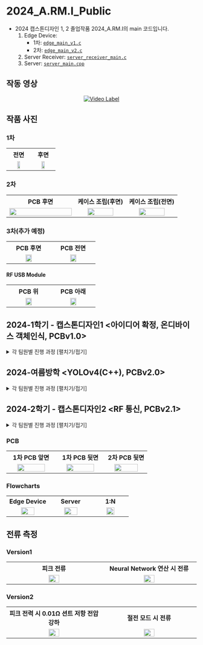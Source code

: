 # 2024_A.RM.I_Public
- 2024 캡스톤디자인 1, 2 졸업작품 2024_A.RM.I의 main 코드입니다.
    1. Edge Device:
       - 1차: [```edge_main_v1.c```](/edge_main_v1.c)
       - 2차: [```edge_main_v2.c```](EdgeDevice/edge_v2/Src/edge_main_v2.c)
    3. Server Receiver: [```server_receiver_main.c```](Server/server_receiver_main.c)
    4. Server: [```server_main.cpp```](/server_main.cpp)

## 작동 영상
<div align=center>
    
[![Video Label](http://img.youtube.com/vi/RNpNJ6A_28k/0.jpg)](https://www.youtube.com/watch?v=RNpNJ6A_28k)
</div>

## 작품 사진
### 1차
<table>
    <tr align=center>
        <th width=35%>전면</th>
        <th width=35%>후면</td>
    </tr>
    <tr>
      <td align=center><img src="https://github.com/user-attachments/assets/e7d2cc7d-b772-42bf-8750-27be98a86a54" width="40%"></td>
      <td align=center><img src="https://github.com/user-attachments/assets/e949ea68-ea32-48f8-984c-f265b4a7c2f6" width="40%"></td>
    </tr>
</table>
<!--
![20240603_095538](https://github.com/user-attachments/assets/e7d2cc7d-b772-42bf-8750-27be98a86a54)
![20240603_095737](https://github.com/user-attachments/assets/e949ea68-ea32-48f8-984c-f265b4a7c2f6)
-->

### 2차
<table>
    <tr align=center>
        <th width=40%>PCB 후면</td>
        <th width=30%>케이스 조립(후면)</td>
        <th width=30%>케이스 조립(전면)</td>
    </tr>
    <tr>
      <td align=center><img src="https://github.com/user-attachments/assets/d342c03b-e8ef-4043-bd37-56ef397f784f" width="100%"></td>
      <td align=center><img src="https://github.com/user-attachments/assets/e03ac7db-3003-4ef3-b040-5c6877dd2d39" width="75%"></td>
      <td align=center><img src="https://github.com/user-attachments/assets/997c9095-b84f-441b-9be1-441c1d06dbd6" width="75%"></td>
    </tr>
</table>
<!--
![20240831_171155](https://github.com/user-attachments/assets/d342c03b-e8ef-4043-bd37-56ef397f784f)
![20241106_170117](https://github.com/user-attachments/assets/e03ac7db-3003-4ef3-b040-5c6877dd2d39)
![20241106_170221](https://github.com/user-attachments/assets/997c9095-b84f-441b-9be1-441c1d06dbd6)
-->

### 3차(추가 예정)
<table>
    <tr align=center>
        <th width=35%>PCB 후면</td>
        <th width=35%>PCB 전면</td>
        <!--<th width=35%>케이스 조립(후면)</td>-->
        <!--<th width=35%>케이스 조립(전면)</td>-->
    </tr>
    <tr>
      <td align=center><img src="" width="40%"></td>
      <td align=center><img src="" width="40%"></td>
      <!--<td align=center><img src="" width="40%"></td>-->
      <!--<td align=center><img src="" width="40%"></td>-->
    </tr>
</table>

#### RF USB Module
<table>
    <tr align=center>
        <th width=35%>PCB 위</td>
        <th width=35%>PCB 아래</td>
    </tr>
    <tr>
      <td align=center><img src="https://github.com/user-attachments/assets/7fdf758c-f8c9-41aa-9625-2c94061922a1" width="40%"></td>
      <td align=center><img src="https://github.com/user-attachments/assets/f0b34081-e71d-4e43-98a9-cd606b3b4fad" width="40%"></td>
    </tr>
</table>

<!--
![20241030_150355 - 복사본](https://github.com/user-attachments/assets/7fdf758c-f8c9-41aa-9625-2c94061922a1)
![20241030_150213 - 복사본](https://github.com/user-attachments/assets/f0b34081-e71d-4e43-98a9-cd606b3b4fad)
-->

## 2024-1학기 - 캡스톤디자인1 <아이디어 확정, 온디바이스 객체인식, PCBv1.0>
<details>
    <summary>각 팀원별 진행 과정 [펼치기/접기]</summary>

<!-- 순서:  KimTeddy / MoonScott / iamgodjinsu / minjoll / jungminhye / 공통-->
| 주차 | <a href="https://github.com/KimTeddy/2024_A.RM.I/commits?author=KimTeddy"><code>KimTeddy</code></a><br>(나, 팀장) | <a href="https://github.com/KimTeddy/2024_A.RM.I/commits?author=MoonScott"><code>MoonScott</code></a><br>(총무) | <a href="https://github.com/KimTeddy/2024_A.RM.I/commits?author=iamgodjinsu"><code>iamgodjinsu</code></a> | <a href="https://github.com/KimTeddy/2024_A.RM.I/commits?author=minjoll"><code>minjoll</code></a> | <a href="https://github.com/KimTeddy/2024_A.RM.I/commits?author=jungminhye"><code>jungminhye</code></a> | 공통 |
|-:|-----|-----|-----|-----|-----|-|
| 1| 팀원 모으기<br>NUCLEO 보드 사용 방법 세미나 진행<br>|  |  |  |  | STM32CubeIDE 프로그램 사용 방법 익히기
| 2|  | 사용 전력량 계산 | 사용 전력량 계산 | 사용 전력량 계산 | AI 모델 형식 결정 | 필요 SPEC 분석
| 3|  |  | DMA 사용 연구 |  | 딥러닝 -> AI 모델 개발 | 부품 구매-1차
| 4| PCB 스키메틱-1차 | SleepMode 사용 연구 | SPI 카메라 작동 확인 | SleepMode 사용 연구 | AI 모델 정확도 개선 |
| 5| PCB 스키메틱-2차 | // | SPI 카메라 작동 연구 | // | AI 모델 RAM 차지 용량 낮추기 | 부품 구매-2차
| 6| 만능기판 납땜 | // | DCMI 카메라 테스트 | // | 최종 AI 모델 차지 용량 확인 |
| 7| MPPT 찾아보기 | // | // | // |  |
| 8| PCB 스키메틱-3차<br>PCB 디자인-1차 | nRF24L01 사용 연구 | // | nRF24L01 사용 연구 |  |
| 9| PCB 디자인-2차 | // | OV2640 사용 연구 | // | Cube.AI 예제 사용자 함수 분석 |
|10| PCB 디자인-3차<br>PCB 주문 | // | // | // |  | 부품 구매-3차
|11| - PCB 납땜, 테스트, 디버깅<br>- FP-AI-VISION코드 현재 보드에 맞게 수정<br>- CubeMX 전체 기능 통합 설정+핀 설정, 기능 사용 방법 README.md 작성<br>- 배터리 전압 확인 ADC 코드 작성 | OV2640 사용 연구 | //, 이미지 데이터 UART 전송 시도 | // | FP-AI-VISION코드 현재 보드에 맞게 수정 | 
|12|  |  |  |  |  | 발표 준비
|13|  |  |  |  |  | 최종 발표

</details>

## 2024-여름방학 <YOLOv4(C++), PCBv2.0>
<details>
    <summary>각 팀원별 진행 과정 [펼치기/접기]</summary>

<!-- 순서:  KimTeddy / MoonScott / iamgodjinsu / minjoll / jungminhye / 공통-->
<table>
  <thead>
    <tr>
      <th>주차</th>
      <th><a href="https://github.com/KimTeddy/2024_A.RM.I/commits?author=KimTeddy"><code>KimTeddy</code></a><br>(나, 팀장)</th>
      <th><a href="https://github.com/KimTeddy/2024_A.RM.I/commits?author=MoonScott"><code>MoonScott</code></a><br>(총무)</th>
      <th><a href="https://github.com/KimTeddy/2024_A.RM.I/commits?author=iamgodjinsu"><code>iamgodjinsu</code></a></th>
      <th><a href="https://github.com/KimTeddy/2024_A.RM.I/commits?author=minjoll"><code>minjoll</code></a></th>
      <th><a href="https://github.com/KimTeddy/2024_A.RM.I/commits?author=jungminhye"><code>jungminhye</code></a></th>
      <th>공통</th>
    </tr>
  </thead>
  <tbody>
    <tr>
      <td>6/24~6/30</td>
      <td>2차 PCB 설계</td>
      <td></td>
      <td></td>
      <td></td>
      <td></td>
      <td></td>
    </tr>
    <tr>
      <td>7/1 ~ 7/7</td>
      <td>2차 PCB 설계</td>
      <td></td>
      <td></td>
      <td></td>
      <td></td>
      <td></td>
    </tr>
    <tr>
      <td>7/8 ~7/14</td>
      <td>2차 PCB 설계</td>
      <td></td>
      <td></td>
      <td></td>
      <td></td>
      <td></td>
    </tr>
    <tr>
      <td>7/15~7/21</td>
      <td>
        <ul>
          <li>OpenCV 세팅하기</li>
          <li>RF_TX가 보내고 RF_RX가 받기 성공하면 받았다고 ack 보낸 내용을 RF_TX가 받아서 통신 종료하기 성공</li>
        </ul>
      </td>
      <td>
        <ul>
          <li>보고서 작성 시작하기</li>
          <li>UI 추가 수정(배터리 추가)</li>
        </ul>
      </td>
      <td>H7A3에서 OV2640 JPEG 이미지 받기</td>
      <td>
        <ul>
          <li>Qt 설치 후 방법 알려주기</li>
          <li>UI에서 버튼 누르면 이미지 바꾸기 성공</li>
        </ul>
      </td>
      <td>Visual Studio에서 YOLO 시도 시작</td>
      <td>
        <ul>
          <li>OpenCV 설치하기</li>
          <li>Qt 설치하기</li>
        </ul>
      </td>
    </tr>
    <tr>
      <td>7/22<br>~7/28</td>
      <td></td>
      <td></td>
      <td>7/28:H7A3에서 OV2640 JPEG 성공공</td>
      <td></td>
      <td></td>
      <td>7/22(월) 회의</td>
    </tr>
    <tr>
      <td>7/29<br>~8/4</td>
      <td></td>
      <td></td>
      <td></td>
      <td></td>
      <td></td>
      <td>8/4(일) 회의</td>
    </tr>
    <tr>
      <td>8/12<br>~8/18</td>
      <td>
              <ul>
              <li>8/14:RF USB PCB v1 설계 시작</li>
              <li>8/18:보드용 PCB v2.0.1 설계 시작</li>
              </ul>
      </td>
      <td></td>
      <td>8/12:JPEG 디코딩 커뮤니티 답변 받음</td>
      <td></td>
      <td></td>
      <td></td>
    </tr>
    <tr>
      <td>8/19<br>~8/25</td>
      <td>8/23:PCB v2.0 첫 납땜
              <ul>
                      <li>MCU 실장 정상 작동</li>
                      <li>PIR 오작동</li>
              </ul>
              8/24:안테나 회로 정상 확인<br>
      </td>
      <td></td>
      <td></td>
      <td></td>
      <td></td>
      <td></td>
    </tr>
    <tr>
      <td>8/26 ~ 9/1</td>
      <td>8/27(화):
                <ul>
                  <li>3.3V 벅-부스트 스위칭 레귤레이터</li>
                  <li>USB Virtual com port 통신</li>
                  <li>USB data plus 핀을 통한 USB 연결 신호 회로 작동</li>
                  <li>OV2640, RF 모듈 전원 on/off 회로 작동</li>
                  <li>2.8V 레귤레이터 작동</li>
                  <li>단색 LED 4개, RGB LED 작동 확인 및 함수 코딩</li>
                  <li>배터리 ADC</li>
                </ul>
              8/28(수):
            <ul>
              <li>OV2640 I2C 레지스터 세팅 정상</li>
              <li>1.3V 레귤레이터 작동</li>
              <li>배터리 소켓 뒤집어서 납땜</li>
                <li>ADC 핀 이동</li>
                <li>USB C CC1,CC2 풀다운 추가</li>
            </ul>
          8/29(목):
              PIR 센서 신호 인버터 회로 정상 작동
          </li>
        </ul>
      </td>
      <td></td>
      <td></td>
      <td></td>
      <td></td>
      <td>8/29(목) 회의</td>
    </tr>
  </tbody>
</table>

<!--
| 주차 | <a href="https://github.com/KimTeddy/2024_A.RM.I/commits?author=KimTeddy"><code>KimTeddy</code></a><br>(나, 팀장) | <a href="https://github.com/KimTeddy/2024_A.RM.I/commits?author=MoonScott"><code>MoonScott</code></a><br>(총무) | <a href="https://github.com/KimTeddy/2024_A.RM.I/commits?author=iamgodjinsu"><code>iamgodjinsu</code></a> | <a href="https://github.com/KimTeddy/2024_A.RM.I/commits?author=minjoll"><code>minjoll</code></a> | <a href="https://github.com/KimTeddy/2024_A.RM.I/commits?author=jungminhye"><code>jungminhye</code></a> | 공통 |
|-:|-----|-----|-----|-----|-----|-|
|6/24~6/30| 2차 PCB 설계 |  |  |  |  ||
|7/1 ~ 7/7| 2차 PCB 설계 |  |  |  |  ||
|7/8 ~7/14| 2차 PCB 설계 |  |  |  |  ||
|7/15~7/21| - OpenCV 세팅하기<br>- RF_TX가 보내고 RF_RX가 받기 성공하면 받았다고 ack 보낸 내용을 RF_TX가 받아서 통신 종료하기 성공 | - 보고서 작성 시작하기<br> - UI 추가 수정(배터리 추가) |  H7A3에서 OV2640 JPEG 이미지 받기 | - Qt 설치 후 방법 알려주기<br> - UI에서 버튼 누르면 이미지 바꾸기 성공 | Visual Studio에서 YOLO 시도 시작 | - OpenCV 설치하기<br>- Qt 설치하기 |
|8/26 ~ 9/1| [PCB 검증]<br>-8/28:•OV2640회로 중 I2C 레지스터 세팅 정상<br>•1.3V 레귤레이터 작동<br>-8/29:<br>•PIR 센서 신호 인버터 회로 정상 작동 |  |  |  |  ||
-->
</details>

## 2024-2학기 - 캡스톤디자인2 <RF 통신, PCBv2.1>
<details>
    <summary>각 팀원별 진행 과정 [펼치기/접기]</summary>

<!-- 순서:  KimTeddy / MoonScott / iamgodjinsu / minjoll / jungminhye / 공통-->
<table>
  <thead>
    <tr>
      <th>주차</th>
      <th><a href="https://github.com/KimTeddy/2024_A.RM.I/commits?author=KimTeddy"><code>KimTeddy</code></a><br>(나, 팀장)</th>
      <th><a href="https://github.com/KimTeddy/2024_A.RM.I/commits?author=iamgodjinsu"><code>iamgodjinsu</code></a></th>
      <th><a href="https://github.com/KimTeddy/2024_A.RM.I/commits?author=jungminhye"><code>jungminhye</code></a></th>
      <th>공통</th>
    </tr>
  </thead>
  <tbody>
    <tr>
      <td>9/2~9/8</td>
      <td>PCBv2 MPPT 회로 납땜, 1:1 RF 이미지 전송, 서버 전체 코드 통합</td>
      <td>Windows C++환경 UART 데이터 배열 저장</td>
      <td>Windows C++환경 YOLOv4 작동</td>
      <td>ESW 신청</td>
    </tr>
    <tr>
      <td>9/9~9/15</td>
      <td>//</td>
      <td>Qt 공부</td>
      <td>-</td>
      <td></td>
    </tr>
    <tr>
      <td>[추석] 9/16~9/22</td>
      <td>DCMI 작동 확인용 OV2640 모듈 단자 와이어링</td>
      <td>Qt 공부</td>
      <td>CGAN 공부</td>
      <td></td>
    </tr>
    <tr>
      <td>9/23~9/29</td>
      <td>PCB 디버깅(DCMI 작동 확인)</td>
      <td></td>
      <td>-</td>
      <td>4주차 PPT 제작, 9/25(수) 회의</td>
    </tr>
    <tr>
      <td>9/30~10/6</td>
      <td>PCB 디버깅(PIR회로 재시도, OV2640회로 작동 확인)</td>
      <td>1:N 통신 알고리즘 구현</td>
      <td>CGAN 이용 훈련데이터 생성(Edge Device NN모델 성능 강화)</td>
      <td>5주차 PPT 제작</td>
    </tr>
    <tr>
      <td>10/7~10/13</td>
      <td>RF용 PCB 수정</td>
      <td>릴레이 통신을 위한 위치 지정 알고리즘</td>
      <td>-</td>
      <td>6주차 PPT 제작</td>
    </tr>
    <tr>
      <td>10/14~10/20</td>
      <td>RF용 PCB 최종 검토 후 주문</td>
      <td>〃</td>
      <td>-</td>
      <td>7주차 PPT 제작</td>
    </tr>
    <tr>
      <td>10/21~10/27</td>
      <td>추가 부품 주문 완료,<br>Edge Device 2개 추가 납땜</td>
      <td>〃</td>
      <td>-</td>
      <td>중간고사(8주차 PPT 제작X)</td>
    </tr>
    <tr>
      <td>10/28~11/3</td>
      <td>RF용 PCB 작동 확인 완료,<br>제품 외관 케이스 설계 및 3D 프린트</td>
      <td>〃</td>
      <td>-</td>
      <td>9주차 PPT 제작, ESW 결선 심사</td>
    </tr>
    <tr>
      <td>11/4~11/10</td>
      <td>PCB v2.1 Schematic, Artwork 수정</td>
      <td>〃</td>
      <td>-</td>
      <td>10주차 PPT 제작</td>
    </tr>
    <tr>
      <td>11/11~11/17</td>
      <td>PCB v2.1 수정 완료 후 주문,<br>Edge A.RM.I 전용 코드 라이브러리화,<br>추가 부품 구매</td>
      <td>〃</td>
      <td>-</td>
      <td>11주차 PPT 제작,<br>11/12 ESW 결과 입선</td>
    </tr>
    <tr>
      <td>11/18~11/24</td>
      <td>PCB v2.1 납땜</td>
      <td></td>
      <td></td>
      <td>11주차 PPT 제작, 포스터 제작 완료</td>
    </tr>
  </tbody>
</table>

</details>


### PCB
<table>
    <tr align=center>
        <th width=35%>1차 PCB 앞면</th>
        <th width=35%>1차 PCB 뒷면</td>
        <th width=35%>2차 PCB 뒷면</td>
    </tr>
    <tr>
      <td align=center><img src="https://github.com/KimTeddy/2024_A.RM.I_Public/assets/68770209/887c4f98-7ed3-4951-9eee-dfe40d755ce4" width="80%"></td>
      <td align=center><img src="https://github.com/KimTeddy/2024_A.RM.I_Public/assets/68770209/7fb04112-5832-4a31-a653-356fcf7f8705" width="80%"></td>
      <td align=center><img src="https://github.com/user-attachments/assets/f88a8865-c652-4763-8b56-1d10d4bf7ba0" width="80%"></td>
    </tr>
</table>
  <!-- 
![240509_ARMI_PCB_0603_5](https://github.com/KimTeddy/2024_A.RM.I_Public/assets/68770209/887c4f98-7ed3-4951-9eee-dfe40d755ce4)
![240509_ARMI_PCB_0603_6](https://github.com/KimTeddy/2024_A.RM.I_Public/assets/68770209/7fb04112-5832-4a31-a653-356fcf7f8705)
![armi_pcb](https://github.com/user-attachments/assets/f88a8865-c652-4763-8b56-1d10d4bf7ba0)

 -->

### 구성도

<table>
    <tr align=center>
        <th width=35%>HW 구성도</th>
        <th width=35%>SW 구성도</td>
        <th width=35%>AI Network Model</td>
    </tr>
    <tr>
      <td align=center><img src="https://github.com/user-attachments/assets/610634a6-19c8-4fa0-b4e5-8d13ae972cff" width="80%"></td>
      <td align=center><img src="https://github.com/user-attachments/assets/0d34fc76-f62b-44b1-97da-7de21a972ae7" width="80%"></td>
      <td align=center><img src="https://github.com/KimTeddy/2024_A.RM.I_Public/assets/68770209/f937bddf-4006-49fb-a1fd-5cb3fe8f77e1" width="30%"></td>
    </tr>
</table>
  <!--
- HW 구성도<br>
&nbsp;<img src="https://github.com/user-attachments/assets/610634a6-19c8-4fa0-b4e5-8d13ae972cff" width="60%">
-->
  <!--
- SW 구성도<br>
&nbsp;<img src="https://github.com/user-attachments/assets/0d34fc76-f62b-44b1-97da-7de21a972ae7" width="60%">
-->
  <!--
- AI Network Model<br>
&nbsp;<img src="https://github.com/KimTeddy/2024_A.RM.I_Public/assets/68770209/f937bddf-4006-49fb-a1fd-5cb3fe8f77e1" width="30%">
-->
  <!-- ![HW구성도](https://github.com/KimTeddy/2024_A.RM.I_Public/assets/68770209/6d7bc5bb-5b66-4aa1-8b81-71c2848d737e) -->
  <!-- ![SW구성도](https://github.com/KimTeddy/2024_A.RM.I_Public/assets/68770209/8eb6e8f9-d6c1-46a1-b9cd-afa93e3de618) -->
  <!-- ![ai_network_model_test_quant_msy tflite_c_info json](https://github.com/KimTeddy/2024_A.RM.I_Public/assets/68770209/f937bddf-4006-49fb-a1fd-5cb3fe8f77e1) -->

### Flowcharts
<table>
    <tr align=center>
        <th width=35%>Edge Device</th>
        <th width=35%>Server</td>
        <th width=35%>1:N</td>
    </tr>
    <tr>
      <td align=center><img src="https://github.com/user-attachments/assets/a2396123-a8b7-4c30-84b6-130529a9c234" width="60%"></td>
      <td align=center><img src="https://github.com/user-attachments/assets/11399bd4-d71a-40ce-b579-e2613a62fd51" width="60%"></td>
      <td align=center><img src="https://github.com/user-attachments/assets/5b36e58f-62bb-4221-9250-71f8f7f9a577" width="50%"></td>
    </tr>
</table>
<!--
![1](https://github.com/user-attachments/assets/610634a6-19c8-4fa0-b4e5-8d13ae972cff)
![2](https://github.com/user-attachments/assets/0d34fc76-f62b-44b1-97da-7de21a972ae7)
![3](https://github.com/user-attachments/assets/a2396123-a8b7-4c30-84b6-130529a9c234)
![4](https://github.com/user-attachments/assets/11399bd4-d71a-40ce-b579-e2613a62fd51)
![5](https://github.com/user-attachments/assets/5b36e58f-62bb-4221-9250-71f8f7f9a577)
![6](https://github.com/user-attachments/assets/505836b0-883c-4057-949b-cc8087cfca5a)
![7](https://github.com/user-attachments/assets/cfdd3fe1-26cb-42e8-8f2b-32a7b0b7ffad)
![8](https://github.com/user-attachments/assets/15152bf8-31e8-4382-82cd-128362a222ee)
-->

## 전류 측정
### Version1
<table>
    <tr align=center>
        <th width=35%>피크 전류</th>
        <th width=35%>Neural Network 연산 시 전류</td>
    </tr>
    <tr>
      <td align=center><img src="https://github.com/KimTeddy/2024_A.RM.I_Public/assets/68770209/cfd80b52-72ba-45be-a965-1033bc8441f8" width="35%"></td>
      <td align=center><img src="https://github.com/KimTeddy/2024_A.RM.I_Public/assets/68770209/caf8739e-6835-4652-8b9e-8db89d9aea5f" width="35%"></td>
    </tr>
</table>

### Version2
<table>
    <tr align=center>
        <th width=35%>피크 전력 시 0.01Ω 션트 저항 전압 강하</th>
        <th width=35%>절전 모드 시 전류</td>
    </tr>
    <tr>
      <td align=center><img src="https://github.com/user-attachments/assets/505836b0-883c-4057-949b-cc8087cfca5a" width="35%"></td>
      <td align=center><img src="https://github.com/user-attachments/assets/cfdd3fe1-26cb-42e8-8f2b-32a7b0b7ffad" width="35%"></td>
    </tr>
</table>

  <!-- 
![KakaoTalk_20240604_165802999_012](https://github.com/KimTeddy/2024_A.RM.I_Public/assets/68770209/cfd80b52-72ba-45be-a965-1033bc8441f8)
![KakaoTalk_20240604_1658029992](https://github.com/KimTeddy/2024_A.RM.I_Public/assets/68770209/caf8739e-6835-4652-8b9e-8db89d9aea5f)
 -->

